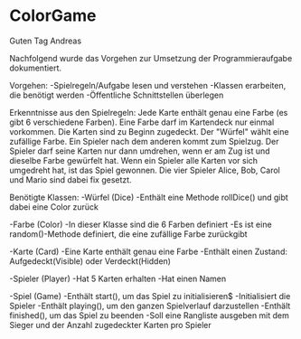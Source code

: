 # ColorGame

Guten Tag Andreas

Nachfolgend wurde das Vorgehen zur Umsetzung der Programmieraufgabe dokumentiert.

Vorgehen:
-Spielregeln/Aufgabe lesen und verstehen
-Klassen erarbeiten, die benötigt werden
-Öffentliche Schnittstellen überlegen


Erkenntnisse aus den Spielregeln:
Jede Karte enthält genau eine Farbe (es gibt 6 verschiedene Farben). Eine Farbe darf im Kartendeck nur einmal vorkommen.
Die Karten sind zu Beginn zugedeckt. Der "Würfel" wählt
eine zufällige Farbe. Ein Spieler nach dem anderen kommt zum Spielzug. Der Spieler darf seine Karten nur dann umdrehen, wenn
er am Zug ist und dieselbe Farbe gewürfelt hat. Wenn ein Spieler alle Karten vor sich umgedreht hat, ist das Spiel gewonnen.
Die vier Spieler Alice, Bob, Carol und Mario sind dabei fix gesetzt.


Benötigte Klassen:
-Würfel (Dice)
    -Enthält eine Methode rollDice() und gibt dabei eine Color zurück

-Farbe (Color)
    -In dieser Klasse sind die 6 Farben definiert
    -Es ist eine random()-Methode definiert, die eine zufällige Farbe zurückgibt

-Karte (Card)
    -Eine Karte enthält genau eine Farbe
    -Enthält einen Zustand: Aufgedeckt(Visible) oder Verdeckt(Hidden)

-Spieler (Player)
    -Hat 5 Karten erhalten
    -Hat einen Namen

-Spiel (Game)
    -Enthält start(), um das Spiel zu initialisieren$
        -Initialisiert die Spieler
    -Enthält playing(), um den ganzen Spielverlauf darzustellen
    -Enthält finished(), um das Spiel zu beenden
        -Soll eine Rangliste ausgeben mit dem Sieger und der Anzahl zugedeckter Karten pro Spieler
